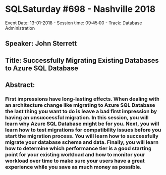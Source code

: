 # SQLSaturday #698 - Nashville 2018
Event Date: 13-01-2018 - Session time: 09:45:00 - Track: Database Administration 
## Speaker: John Sterrett
## Title: Successfully Migrating Existing Databases to Azure SQL Database
## Abstract:
### First impressions have long-lasting effects. When dealing with an architecture change like migrating to Azure SQL Database the last thing you want to do is leave a bad first impression by having an unsuccessful migration. In this session, you will learn why Azure SQL Database might be for you. Next, you will learn how to test migrations for compatibility issues before you start the migration process. You will learn how to successfully migrate your database schema and data. Finally, you will learn how to determine which performance tier is a good starting point for your existing workload and how to monitor your workload over time to make sure your users have a great experience while you save as much money as possible.
